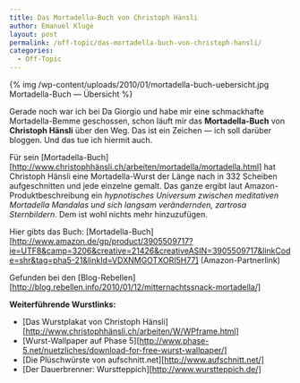 ```yaml
---
title: Das Mortadella-Buch von Christoph Hänsli
author: Emanuel Kluge
layout: post
permalink: /off-topic/das-mortadella-buch-von-christoph-hansli/
categories:
  - Off-Topic
---
```


{% img /wp-content/uploads/2010/01/mortadella-buch-uebersicht.jpg Mortadella-Buch &mdash; Übersicht %}

Gerade noch war ich bei Da Giorgio und habe mir eine schmackhafte Mortadella-Bemme geschossen, schon läuft mir das **Mortadella-Buch** von **Christoph Hänsli** über den Weg. Das ist ein Zeichen &mdash; ich soll darüber bloggen. Und das tue ich hiermit auch.

Für sein [Mortadella-Buch][http://www.christophhänsli.ch/arbeiten/mortadella/mortadella.html] hat Christoph Hänsli eine Mortadella-Wurst der Länge nach in 332 Scheiben aufgeschnitten und jede einzelne gemalt. Das ganze ergibt laut Amazon-Produktbeschreibung ein <cite>hypnotisches Universum zwischen meditativen Mortadella Mandalas und sich langsam verändernden, zartrosa Sternbildern</cite>. Dem ist wohl nichts mehr hinzuzufügen.

Hier gibts das Buch: [Mortadella-Buch][http://www.amazon.de/gp/product/3905509717?ie=UTF8&camp=3206&creative=21426&creativeASIN=3905509717&linkCode=shr&tag=pha5-21&linkId=VDXNMGOTXORI5H77] (Amazon-Partnerlink)

Gefunden bei den [Blog-Rebellen][http://blog.rebellen.info/2010/01/12/mitternachtssnack-mortadella/]

**Weiterführende Wurstlinks:**

  * [Das Wurstplakat von Christoph Hänsli][http://www.christophhänsli.ch/arbeiten/W/WPframe.html]
  * [Wurst-Wallpaper auf Phase 5][http://www.phase-5.net/nuetzliches/download-for-free-wurst-wallpaper/]
  * [Die Plüschwürste von aufschnitt.net][http://www.aufschnitt.net/]
  * [Der Dauerbrenner: Wurstteppich][http://www.wurstteppich.de/]
